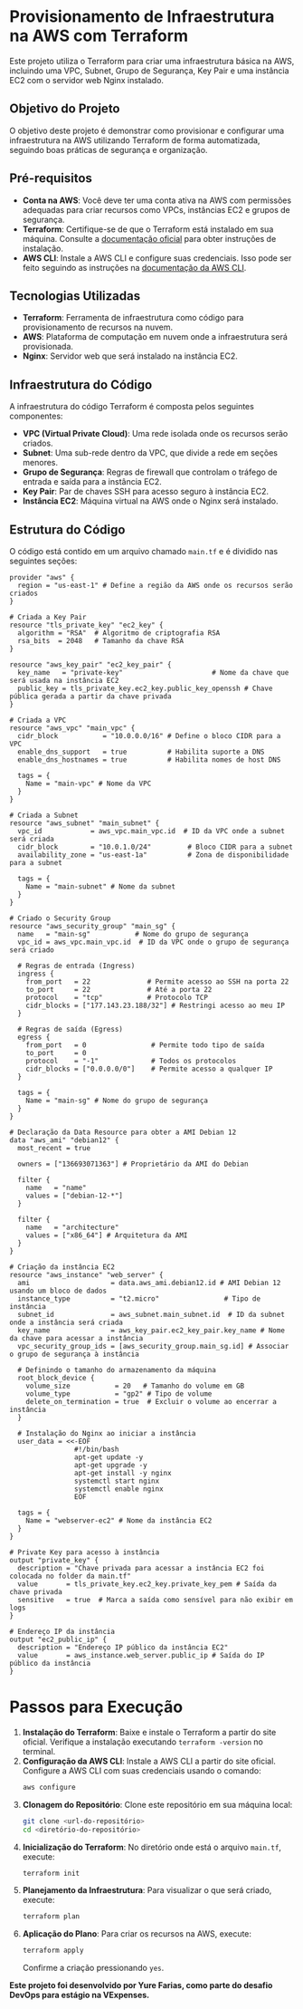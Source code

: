 # Provisionamento de Infraestrutura na AWS com Terraform

Este projeto utiliza o Terraform para criar uma infraestrutura básica na AWS, incluindo uma VPC, Subnet, Grupo de Segurança, Key Pair e uma instância EC2 com o servidor web Nginx instalado.

## Objetivo do Projeto

O objetivo deste projeto é demonstrar como provisionar e configurar uma infraestrutura na AWS utilizando Terraform de forma automatizada, seguindo boas práticas de segurança e organização.

## Pré-requisitos

- **Conta na AWS**: Você deve ter uma conta ativa na AWS com permissões adequadas para criar recursos como VPCs, instâncias EC2 e grupos de segurança.
- **Terraform**: Certifique-se de que o Terraform está instalado em sua máquina. Consulte a [documentação oficial](https://www.terraform.io/downloads.html) para obter instruções de instalação.
- **AWS CLI**: Instale a AWS CLI e configure suas credenciais. Isso pode ser feito seguindo as instruções na [documentação da AWS CLI](https://docs.aws.amazon.com/cli/latest/userguide/install-cliv2.html).

## Tecnologias Utilizadas

- **Terraform**: Ferramenta de infraestrutura como código para provisionamento de recursos na nuvem.
- **AWS**: Plataforma de computação em nuvem onde a infraestrutura será provisionada.
- **Nginx**: Servidor web que será instalado na instância EC2.

## Infraestrutura do Código

A infraestrutura do código Terraform é composta pelos seguintes componentes:

- **VPC (Virtual Private Cloud)**: Uma rede isolada onde os recursos serão criados.
- **Subnet**: Uma sub-rede dentro da VPC, que divide a rede em seções menores.
- **Grupo de Segurança**: Regras de firewall que controlam o tráfego de entrada e saída para a instância EC2.
- **Key Pair**: Par de chaves SSH para acesso seguro à instância EC2.
- **Instância EC2**: Máquina virtual na AWS onde o Nginx será instalado.

## Estrutura do Código

O código está contido em um arquivo chamado `main.tf` e é dividido nas seguintes seções:

```hcl
provider "aws" {
  region = "us-east-1" # Define a região da AWS onde os recursos serão criados
}

# Criada a Key Pair
resource "tls_private_key" "ec2_key" {
  algorithm = "RSA"  # Algoritmo de criptografia RSA
  rsa_bits  = 2048   # Tamanho da chave RSA
}

resource "aws_key_pair" "ec2_key_pair" {
  key_name   = "private-key"                      # Nome da chave que será usada na instância EC2
  public_key = tls_private_key.ec2_key.public_key_openssh # Chave pública gerada a partir da chave privada
}

# Criada a VPC
resource "aws_vpc" "main_vpc" {
  cidr_block           = "10.0.0.0/16" # Define o bloco CIDR para a VPC
  enable_dns_support   = true          # Habilita suporte a DNS
  enable_dns_hostnames = true          # Habilita nomes de host DNS

  tags = {
    Name = "main-vpc" # Nome da VPC
  }
}

# Criada a Subnet
resource "aws_subnet" "main_subnet" {
  vpc_id            = aws_vpc.main_vpc.id  # ID da VPC onde a subnet será criada
  cidr_block        = "10.0.1.0/24"         # Bloco CIDR para a subnet
  availability_zone = "us-east-1a"          # Zona de disponibilidade para a subnet

  tags = {
    Name = "main-subnet" # Nome da subnet
  }
}

# Criado o Security Group
resource "aws_security_group" "main_sg" {
  name   = "main-sg"           # Nome do grupo de segurança
  vpc_id = aws_vpc.main_vpc.id  # ID da VPC onde o grupo de segurança será criado

  # Regras de entrada (Ingress)
  ingress {
    from_port   = 22              # Permite acesso ao SSH na porta 22
    to_port     = 22              # Até a porta 22
    protocol    = "tcp"           # Protocolo TCP
    cidr_blocks = ["177.143.23.188/32"] # Restringi acesso ao meu IP
  }

  # Regras de saída (Egress)
  egress {
    from_port   = 0                # Permite todo tipo de saída
    to_port     = 0
    protocol    = "-1"             # Todos os protocolos
    cidr_blocks = ["0.0.0.0/0"]    # Permite acesso a qualquer IP
  }

  tags = {
    Name = "main-sg" # Nome do grupo de segurança
  }
}

# Declaração da Data Resource para obter a AMI Debian 12
data "aws_ami" "debian12" {
  most_recent = true

  owners = ["136693071363"] # Proprietário da AMI do Debian

  filter {
    name   = "name"
    values = ["debian-12-*"]
  }

  filter {
    name   = "architecture"
    values = ["x86_64"] # Arquitetura da AMI
  }
}

# Criação da instância EC2
resource "aws_instance" "web_server" {
  ami                    = data.aws_ami.debian12.id # AMI Debian 12 usando um bloco de dados
  instance_type          = "t2.micro"                # Tipo de instância
  subnet_id              = aws_subnet.main_subnet.id  # ID da subnet onde a instância será criada
  key_name               = aws_key_pair.ec2_key_pair.key_name # Nome da chave para acessar a instância
  vpc_security_group_ids = [aws_security_group.main_sg.id] # Associar o grupo de segurança à instância

  # Definindo o tamanho do armazenamento da máquina
  root_block_device {
    volume_size           = 20   # Tamanho do volume em GB
    volume_type           = "gp2" # Tipo de volume
    delete_on_termination = true  # Excluir o volume ao encerrar a instância
  }

  # Instalação do Nginx ao iniciar a instância
  user_data = <<-EOF
                #!/bin/bash
                apt-get update -y         
                apt-get upgrade -y        
                apt-get install -y nginx  
                systemctl start nginx     
                systemctl enable nginx    
                EOF

  tags = {
    Name = "webserver-ec2" # Nome da instância EC2
  }
}

# Private Key para acesso à instância
output "private_key" {
  description = "Chave privada para acessar a instância EC2 foi colocada no folder da main.tf"
  value       = tls_private_key.ec2_key.private_key_pem # Saída da chave privada
  sensitive   = true  # Marca a saída como sensível para não exibir em logs
}

# Endereço IP da instância
output "ec2_public_ip" {
  description = "Endereço IP público da instância EC2"
  value       = aws_instance.web_server.public_ip # Saída do IP público da instância
}
```
# Passos para Execução

1. **Instalação do Terraform**: Baixe e instale o Terraform a partir do site oficial. Verifique a instalação executando `terraform -version` no terminal.
2. **Configuração da AWS CLI**: Instale a AWS CLI a partir do site oficial. Configure a AWS CLI com suas credenciais usando o comando:
   ```bash
   aws configure
   ```
3. **Clonagem do Repositório**: Clone este repositório em sua máquina local:
   ```bash
   git clone <url-do-repositório>
   cd <diretório-do-repositório>
   ```
4. **Inicialização do Terraform**: No diretório onde está o arquivo `main.tf`, execute:
   ```bash
   terraform init
   ```
5. **Planejamento da Infraestrutura**: Para visualizar o que será criado, execute:
   ```bash
   terraform plan
   ```
6. **Aplicação do Plano**: Para criar os recursos na AWS, execute:
   ```bash
   terraform apply
   ```
   Confirme a criação pressionando `yes`.


**Este projeto foi desenvolvido por Yure Farias, como parte do desafio DevOps para estágio na VExpenses.**
